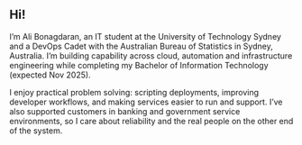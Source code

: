 ## Hi!

I’m Ali Bonagdaran, an IT student at the University of Technology Sydney and a DevOps Cadet with the Australian Bureau of Statistics in Sydney, Australia. I’m building capability across cloud, automation and infrastructure engineering while completing my Bachelor of Information Technology (expected Nov 2025).

I enjoy practical problem solving: scripting deployments, improving developer workflows, and making services easier to run and support. I’ve also supported customers in banking and government service environments, so I care about reliability and the real people on the other end of the system.